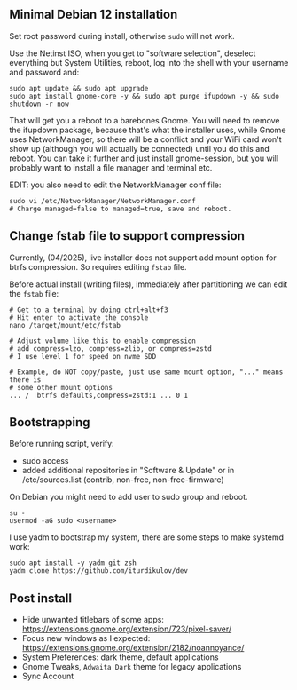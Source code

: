 ## Minimal Debian 12 installation

Set root password during install, otherwise `sudo` will not work.

Use the Netinst ISO, when you get to "software selection", deselect everything
but System Utilities, reboot, log into the shell with your username and
password and:

```
sudo apt update && sudo apt upgrade
sudo apt install gnome-core -y && sudo apt purge ifupdown -y && sudo shutdown -r now
```

That will get you a reboot to a barebones Gnome. You will need to remove the
ifupdown package, because that's what the installer uses, while Gnome uses
NetworkManager, so there will be a conflict and your WiFi card won't show up
(although you will actually be connected) until you do this and reboot. You can
take it further and just install gnome-session, but you will probably want to
install a file manager and terminal etc.

EDIT: you also need to edit the NetworkManager conf file:

```
sudo vi /etc/NetworkManager/NetworkManager.conf
# Charge managed=false to managed=true, save and reboot.
```

## Change fstab file to support compression

Currently, (04/2025), live installer does not support add mount option for btrfs compression.
So requires editing `fstab` file.

Before actual install (writing files), immediately after partitioning we can edit
the `fstab` file:

```
# Get to a terminal by doing ctrl+alt+f3
# Hit enter to activate the console
nano /target/mount/etc/fstab

# Adjust volume like this to enable compression
# add compress=lzo, compress=zlib, or compress=zstd
# I use level 1 for speed on nvme SDD

# Example, do NOT copy/paste, just use same mount option, "..." means there is
# some other mount options
... /  btrfs defaults,compress=zstd:1 ... 0 1
```

## Bootstrapping

Before running script, verify:
- sudo access
- added additional repositories in "Software & Update" or in /etc/sources.list (contrib, non-free, non-free-firmware)

On Debian you might need to add user to sudo group and reboot.

```
su -
usermod -aG sudo <username>
```

I use yadm to bootstrap my system, there are some steps to make systemd work:

```
sudo apt install -y yadm git zsh
yadm clone https://github.com/iturdikulov/dev
```

## Post install

- Hide unwanted titlebars of some apps: https://extensions.gnome.org/extension/723/pixel-saver/
- Focus new windows as I expected: https://extensions.gnome.org/extension/2182/noannoyance/
- System Preferences: dark theme, default applications
- Gnome Tweaks, `Adwaita Dark` theme for legacy applications
- Sync Account

